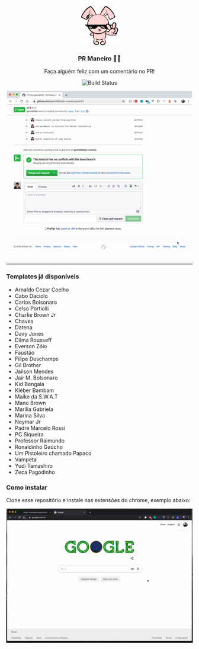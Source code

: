 <p align="center">
  <img src="icon.png" width="100" />
  <h3 align="center">PR Maneiro 👍🏻</h3>
  <p align="center">Faça alguém feliz com um comentário no PR!</p>
  <p align="center">
    <img src="https://travis-ci.org/IgorHalfeld/pr-maneiro.svg?branch=master)](https://travis-ci.org/IgorHalfeld/pr-maneiro" alt="Build Status">
  </p>
</p>

<p align="center">
  <img src="assets/demo-1.gif" width="500">
<p>

<hr />

### Templates já disponíveis

- Arnaldo Cezar Coelho
- Cabo Daciolo
- Carlos Bolsonaro
- Celso Portiolli
- Charlie Brown Jr
- Chaves
- Datena
- Davy Jones
- Dilma Rousseff
- Everson Zóio
- Faustão
- Filipe Deschamps
- Gil Brother
- Jailson Mendes
- Jair M. Bolsonaro
- Kid Bengala
- Kléber Bambam
- Maike da S.W.A.T
- Mano Brown
- Marília Gabriela
- Marina Silva
- Neymar Jr
- Padre Marcelo Rossi
- PC Siqueira
- Professor Raimundo
- Ronaldinho Gaúcho
- Um Pistoleiro chamado Papaco
- Vampeta
- Yudi Tamashiro
- Zeca Pagodinho

### Como instalar

Clone esse repositório e instale nas extensões do chrome, exemplo abaixo:

![demo 2](assets/demo-2.gif)
